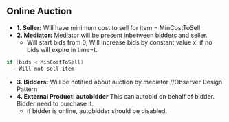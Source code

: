 ## Online Auction
- **1. Seller:** Will have minimum cost to sell for item = MinCostToSell
- **2. Mediator:** Mediator will be present inbetween bidders and seller.
  - Will start bids from 0, Will increase bids by constant value x. if no bids will expire in time=t.
```c
if (bids < MinCostToSell) 
  - Will not sell item
```
- **3. Bidders:** Will be notified about auction by mediator            //Observer Design Pattern
- **4. External Product: autobidder** This can autobid on behalf of bidder. Bidder need to purchase it.
  - if bidder is online, autobidder should be disabled.
```uml

```

